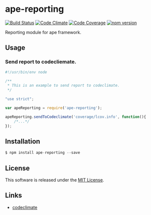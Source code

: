 ape-reporting
==========

[![Build Status][my_travis_badge_url]][my_travis_url]
[![Code Climate][my_codeclimate_badge_url]][my_codeclimate_url]
[![Code Coverage][my_codeclimate_coverage_badge_url]][my_codeclimate_url]
[![npm version][my_npm_budge_url]][my_npm_url]

Reporting module for ape framework.


Usage
----

### Send report to codecliemate.

```javascript
#!/usr/bin/env node

/**
 * This is an example to send report to codeclimate.
 */

"use strict";

var apeReporting = require('ape-reporting');

apeReporting.sendToCodeclimate('coverage/lcov.info', function(){
    /*...*/
});

```


Installation
----

```javascript
$ npm install ape-reporting --save
```


License
-------
This software is released under the [MIT License][my_license_url].


Links
------

+ [codeclimate](https://codeclimate.com/dashboard)


[npm_url]: https://www.npmjs.org/
[my_repo_url]: https://github.com/ape-repo/ape-reporting
[my_travis_url]: http://travis-ci.org/ape-repo/ape-reporting
[my_travis_badge_url]: http://img.shields.io/travis/ape-repo/ape-reporting.svg?style=flat
[my_license_url]: https://github.com/ape-repo/ape-reporting/blob/master/LICENSE
[my_codeclimate_url]: http://codeclimate.com/github/ape-repo/ape-reporting
[my_codeclimate_badge_url]: http://img.shields.io/codeclimate/github/ape-repo/ape-reporting.svg?style=flat
[my_codeclimate_coverage_badge_url]: http://img.shields.io/codeclimate/coverage/github/ape-repo/ape-reporting.svg?style=flat
[my_coverage_url]: http://ape-repo.github.io/ape-reporting/coverage/lcov-report
[my_npm_url]: http://www.npmjs.org/package/ape-reporting
[my_npm_budge_url]: http://img.shields.io/npm/v/ape-reporting.svg?style=flat

